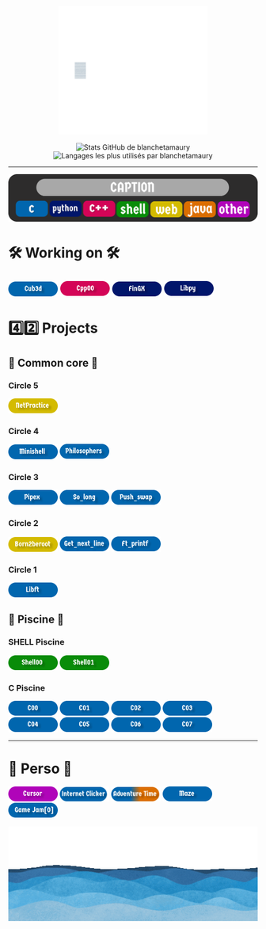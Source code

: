 <p align="center">
  <img src="assets/hello.gif" alt="hello" width="300"/>
</p>

<p align="center">
  <img
    src="https://github-readme-stats.vercel.app/api?username=blanchetamaury&show_icons=true&theme=moltack&locale=fr"
    width="350"
    alt="Stats GitHub de blanchetamaury"
  />
  <img
    src="https://github-readme-stats.vercel.app/api/top-langs/?username=blanchetamaury&hide_progress=true&theme=moltack&locale=fr"
    width="150"
    alt="Langages les plus utilisés par blanchetamaury"
  />
</p>

---

![legends](assets/caption.png)
# 🛠️ Working on 🛠️
[<img src="assets/cub3d.png" alt="cub3d" width="100"/>](https://github.com/blanchetamaury/Cub3d)
[<img src="assets/cpp00.png" alt="cpp00" width="100"/>](https://github.com/blanchetamaury/cpp00)
[<img src="assets/fingx.png" alt="fingx" width="100"/>](https://github.com/blanchetamaury/FinGX)
[<img src="assets/libpy.png" alt="libpy" width="100"/>](https://github.com/blanchetamaury/libpy)
---

# 4️⃣2️⃣ Projects

## 🧱 Common core 🧱
### Circle 5
[<img src="assets/netpractice.png" alt="netpractice" width="100"/>](https://github.com/blanchetamaury/NetPractice)
### Circle 4
[<img src="assets/minishell.png" alt="minishell" width="100"/>](https://github.com/blanchetamaury/minishell)
[<img src="assets/philosophers.png" alt="philosophers" width="100"/>](https://github.com/blanchetamaury/philo)
### Circle 3
[<img src="assets/pipex.png" alt="pipex" width="100"/>](https://github.com/blanchetamaury/pipex)
[<img src="assets/so_long.png" alt="so_long" width="100"/>](https://github.com/blanchetamaury/so_long)
[<img src="assets/push_swap.png" alt="push_swap" width="100"/>](https://github.com/blanchetamaury/push_swap)
### Circle 2
[<img src="assets/born2beroot.png" alt="born2beroot" width="100"/>](https://github.com/blanchetamaury/Born2beroot)
[<img src="assets/get_next_line.png" alt="get_next_line" width="100"/>](https://github.com/blanchetamaury/get_next_line)
[<img src="assets/ft_prinft.png" alt="printf" width="100"/>](https://github.com/blanchetamaury/printf)
### Circle 1
[<img src="assets/libft.png" alt="libft" width="100"/>](https://github.com/blanchetamaury/libft)
## 🌊 Piscine 🌊
### SHELL Piscine
[<img src="assets/shell00.png" alt="shell00" width="100"/>](https://github.com/blanchetamaury/Shell00)
[<img src="assets/shell01.png" alt="shell01" width="100"/>](https://github.com/blanchetamaury/Shell01)
### C Piscine
[<img src="assets/c00.png" alt="c00" width="100"/>](https://github.com/blanchetamaury/C00)
[<img src="assets/c01.png" alt="c01" width="100"/>](https://github.com/blanchetamaury/C01)
[<img src="assets/c02.png" alt="c02" width="100"/>](https://github.com/blanchetamaury/C02)
[<img src="assets/c03.png" alt="c03" width="100"/>](https://github.com/blanchetamaury/C03)
[<img src="assets/c04.png" alt="c04" width="100"/>](https://github.com/blanchetamaury/C04)
[<img src="assets/c05.png" alt="c05" width="100"/>](https://github.com/blanchetamaury/C05)
[<img src="assets/c06.png" alt="c06" width="100"/>](https://github.com/blanchetamaury/C06)
[<img src="assets/c07.png" alt="c07" width="100"/>](https://github.com/blanchetamaury/C07)

---
# 👤 Perso 👤
[<img src="assets/cursor.png" alt="cursor" width="100"/>](https://github.com/blanchetamaury/icone)
[<img src="assets/internet_clicker.png" alt="internet_clicker" width="100"/>](https://github.com/blanchetamaury/Internet_Clicker)
[<img src="assets/adventure_time.png" alt="adventure_time" width="100"/>](https://github.com/blanchetamaury/adventure_time)
[<img src="assets/maze.png" alt="maze" width="100"/>](https://github.com/blanchetamaury/maze)
[<img src="assets/game_jam_0.png" alt="game_jam_0" width="100"/>](https://github.com/blanchetamaury/ou_est_antonio)

<p align="center">
  <img src="assets/ocean.gif" alt="ocean" width="1000"/>
</p>
